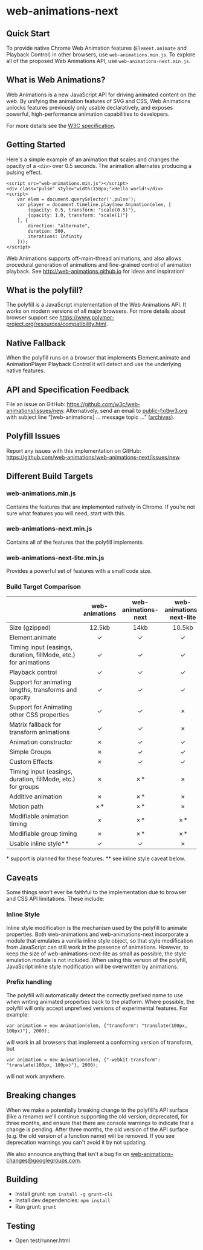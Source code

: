 web-animations-next
===================

Quick Start
---------------

To provide native Chrome Web Animation features (`Element.animate` and Playback Control) in other browsers, use `web-animations.min.js`. To explore all of the proposed Web Animations API, use `web-animations-next.min.js`.

What is Web Animations?
-----------------------

Web Animations is a new JavaScript API for driving animated content on the web. By unifying the animation features of SVG and CSS, Web Animations unlocks features previously only usable declaratively, and exposes powerful, high-performance animation capabilities to developers.

For more details see the [W3C specification](http://w3c.github.io/web-animations/).

Getting Started
---------------

Here's a simple example of an animation that scales and changes the opacity of a `<div>` over 0.5 seconds. The animation alternates producing a pulsing effect.

    <script src="web-animations.min.js"></script>
    <div class="pulse" style="width:150px;">Hello world!</div>
    <script>
        var elem = document.querySelector('.pulse');
        var player = document.timeline.play(new Animation(elem, [
            {opacity: 0.5, transform: "scale(0.5)"},
            {opacity: 1.0, transform: "scale(1)"}
        ], {
            direction: "alternate",
            duration: 500,
            iterations: Infinity
        }));
    </script>

Web Animations supports off-main-thread animations, and also allows procedural generation of animations and fine-grained control of animation playback. See <http://web-animations.github.io> for ideas and inspiration!

What is the polyfill?
---------------------

The polyfill is a JavaScript implementation of the Web Animations API. It works on modern versions of all major browsers. For more details about browser support see <https://www.polymer-project.org/resources/compatibility.html>.

Native Fallback
---------------

When the polyfill runs on a browser that implements Element.animate and AnimationPlayer Playback
Control it will detect and use the underlying native features.

API and Specification Feedback
------------------------------

File an issue on GitHub: <https://github.com/w3c/web-animations/issues/new>.
Alternatively, send an email to <public-fx@w3.org> with subject line “[web-animations]
… message topic …” ([archives](http://lists.w3.org/Archives/Public/public-fx/)).

Polyfill Issues
---------------

Report any issues with this implementation on GitHub: 
<https://github.com/web-animations/web-animations-next/issues/new>.

Different Build Targets
-----------------------

### web-animations.min.js

Contains the features that are implemented natively in Chrome. If you’re not sure what features you
will need, start with this.

### web-animations-next.min.js

Contains all of the features that the polyfill implements.

### web-animations-next-lite.min.js

Provides a powerful set of features with a small code size.

### Build Target Comparison

|                        | web-animations | web-animations-next | web-animations-next-lite |
|------------------------|:--------------:|:-------------------:|:------------------------:|
|Size (gzipped)          | 12.5kb         | 14kb                | 10.5kb                   |
|<div style='width: 180px'>Element.animate</div>|&#10003;|&#10003;|&#10003;|
|<div style='width: 180px'>Timing input (easings, duration, fillMode, etc.) for animations</div>|&#10003;|&#10003;|&#10003;|
|<div style='width: 180px'>Playback control</div>|&#10003;|&#10003;|&#10003;|
|<div style='width: 180px'>Support for animating lengths, transforms and opacity</div>|&#10003;|&#10003;|&#10003;|
|<div style='width: 180px'>Support for Animating other CSS properties</div>|&#10003;|&#10003;|&#10007;|
|<div style='width: 180px'>Matrix fallback for transform animations</div>|&#10003;|&#10003;|&#10007;|
|<div style='width: 180px'>Animation constructor</div>|&#10007;|&#10003;|&#10003;|
|<div style='width: 180px'>Simple Groups</div>|&#10007;|&#10003;|&#10003;|
|<div style='width: 180px'>Custom Effects</div>|&#10007;|&#10003;|&#10003;|
|<div style='width: 180px'>Timing input (easings, duration, fillMode, etc.) for groups</div>|&#10007;|&#10007;*|&#10007;|
|<div style='width: 180px'>Additive animation</div>|&#10007;|&#10007;\*|&#10007;|
|<div style='width: 180px'>Motion path</div>|&#10007;\*|&#10007;\*|&#10007;|
|<div style='width: 180px'>Modifiable animation timing</div>|&#10007;|&#10007;\*|&#10007;\*|
|<div style='width: 180px'>Modifiable group timing</div>|&#10007;|&#10007;\*|&#10007;\*|
|<div style='width: 180px'>Usable inline style**</div>|&#10003;|&#10003;|&#10007;|

\* support is planned for these features.
** see inline style caveat below.

Caveats
-------

Some things won’t ever be faithful to the implementation due to browser and CSS API limitations. These include:

### Inline Style

Inline style modification is the mechanism used by the polyfill to animate properties. Both web-animations and web-animations-next incorporate a module that emulates a vanilla inline style object, so that style modification from JavaScript can still work in the presence of animations. However, to keep the size of web-animations-next-lite as small as possible, the style emulation module is not included. When using this version of the polyfill, JavaScript inline style modification will be overwritten by animations.

### Prefix handling

The polyfill will automatically detect the correctly prefixed name to use when writing animated properties back to the platform. Where possible, the polyfill will only accept unprefixed versions of experimental features. For example:

    var animation = new Animation(elem, {"transform": "translate(100px, 100px)"}, 2000);

will work in all browsers that implement a conforming version of transform, but

    var animation = new Animation(elem, {"-webkit-transform": "translate(100px, 100px)"}, 2000);

will not work anywhere.


Breaking changes
----------------

When we make a potentially breaking change to the polyfill's API surface (like a rename) we'll continue supporting the old version, deprecated, for three months, and ensure that there are console warnings to indicate that a change is pending. After three months, the old version of the API surface (e.g. the old version of a function name) will be removed. If you see deprecation warnings you can't avoid it by not updating.

We also announce anything that isn't a bug fix on [web-animations-changes@googlegroups.com](https://groups.google.com/forum/#!forum/web-animations-changes).


Building
--------

* Install grunt: `npm install -g grunt-cli`
* Install dev dependencies: `npm install`
* Run grunt: `grunt`

Testing
-------

* Open test/runner.html
